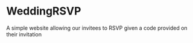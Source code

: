# WeddingRSVP
A simple website allowing our invitees to RSVP given a code provided on their invitation
